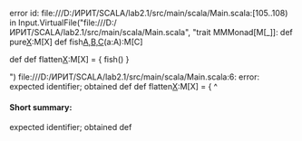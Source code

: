 error id: file:///D:/ИРИТ/SCALA/lab2.1/src/main/scala/Main.scala:[105..108) in Input.VirtualFile("file:///D:/ИРИТ/SCALA/lab2.1/src/main/scala/Main.scala", "trait MMMonad[M[_]]:
 def pure[X](x:X):M[X]
 def fish[A,B,C](f:A=>M[B],g:B=>M[C])(a:A):M[C]

 def 
 def flatten[X](mmx:M[M[X]]):M[X] = {
  fish()
 }

")
file:///D:/ИРИТ/SCALA/lab2.1/src/main/scala/Main.scala:6: error: expected identifier; obtained def
 def flatten[X](mmx:M[M[X]]):M[X] = {
 ^
#### Short summary: 

expected identifier; obtained def